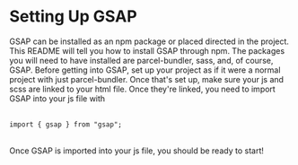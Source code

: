 # Setting Up GSAP

GSAP can be installed as an npm package or placed directed in the project. This README will tell you how to install GSAP through npm. The packages you will need to have installed are parcel-bundler, sass, and, of course, GSAP. Before getting into GSAP, set up your project as if it were a normal project with just parcel-bundler. Once that's set up, make sure your js and scss are linked to your html file. Once they're linked, you need to import GSAP into your js file with <br> <br>

`import { gsap } from "gsap";` <br> <br>

Once GSAP is imported into your js file, you should be ready to start!

